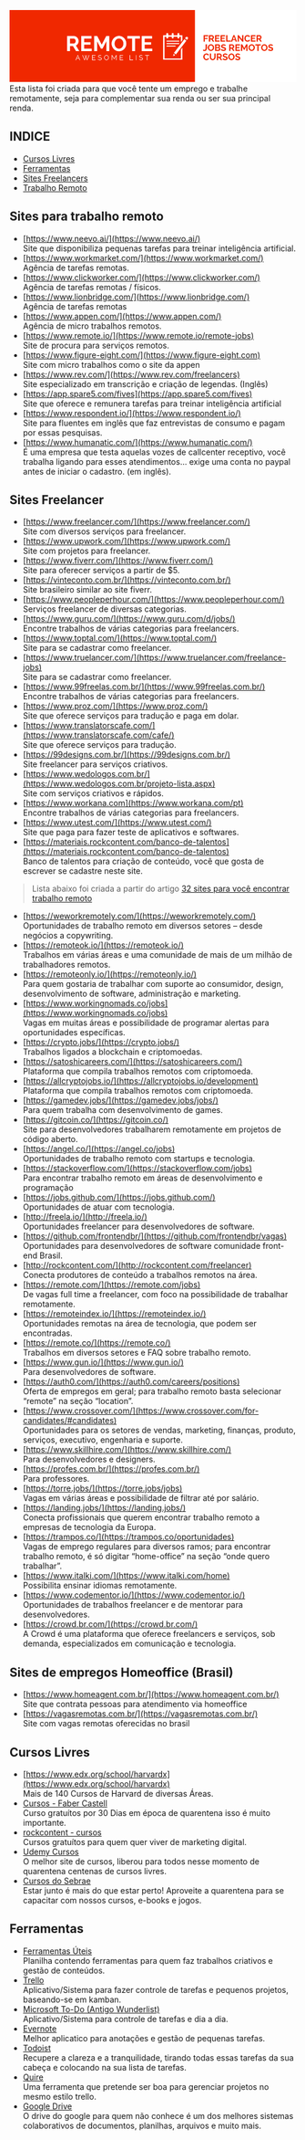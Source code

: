 ![header](https://raw.githubusercontent.com/wenderalves/remote-awesome-list/master/REMOTE.png "Remote awesome list")
Esta lista foi criada para que você tente um emprego e trabalhe remotamente, seja para complementar sua renda ou ser sua principal renda.


## INDICE
- [Cursos Livres](#cursos-livres)
- [Ferramentas](#ferramentas)
- [Sites Freelancers](#sites-freelancer)
- [Trabalho Remoto](#sites-para-trabalho-remoto)



## Sites para trabalho remoto
 - [https://www.neevo.ai/](https://www.neevo.ai/)  
 Site que disponibiliza pequenas tarefas para treinar inteligência artificial.
 - [https://www.workmarket.com/](https://www.workmarket.com/)  
 Agência de tarefas remotas.
 - [https://www.clickworker.com/](https://www.clickworker.com/)  
 Agência de tarefas remotas / físicos.
 - [https://www.lionbridge.com/](https://www.lionbridge.com/)  
 Agência de tarefas remotas
 - [https://www.appen.com/](https://www.appen.com/)  
 Agência de micro trabalhos remotos.
 - [https://www.remote.io/](https://www.remote.io/remote-jobs)  
 Site de procura para serviços remotos.
 - [https://www.figure-eight.com/](https://www.figure-eight.com)  
 Site com micro trabalhos como o site da appen
 - [https://www.rev.com/](https://www.rev.com/freelancers)  
 Site especializado em transcrição e criação de legendas. (Inglês)
 - [https://app.spare5.com/fives](https://app.spare5.com/fives)  
 Site que oferece e remunera tarefas para treinar inteligência artificial
 - [https://www.respondent.io/](https://www.respondent.io/)  
 Site para fluentes em inglês que faz entrevistas de consumo e pagam por essas pesquisas.
 - [https://www.humanatic.com/](https://www.humanatic.com/)  
 É uma empresa que testa aquelas vozes de callcenter receptivo, você trabalha ligando para esses atendimentos... exige uma conta no paypal antes de iniciar o cadastro. (em inglês).
 
 
## Sites Freelancer
 - [https://www.freelancer.com/](https://www.freelancer.com/)  
 Site com diversos serviços para freelancer.
 - [https://www.upwork.com/](https://www.upwork.com/)  
 Site com projetos para freelancer.
 - [https://www.fiverr.com/](https://www.fiverr.com/)  
 Site para oferecer serviços a partir de $5.
 - [https://vinteconto.com.br/](https://vinteconto.com.br/)  
 Site brasileiro similar ao site fiverr.
 - [https://www.peopleperhour.com/](https://www.peopleperhour.com/)  
 Serviços freelancer de diversas categorias.
 - [https://www.guru.com/](https://www.guru.com/d/jobs/)  
 Encontre trabalhos de várias categorias para freelancers.
 - [https://www.toptal.com/](https://www.toptal.com/)  
 Site para se cadastrar como freelancer.
 - [https://www.truelancer.com/](https://www.truelancer.com/freelance-jobs)  
 Site para se cadastrar como freelancer.
 - [https://www.99freelas.com.br/](https://www.99freelas.com.br/)  
 Encontre trabalhos de várias categorias para freelancers.
 - [https://www.proz.com/](https://www.proz.com/)  
 Site que oferece serviços para tradução e paga em dolar.
 - [https://www.translatorscafe.com/](https://www.translatorscafe.com/cafe/)  
 Site que oferece serviços para tradução.
 - [https://99designs.com.br/](https://99designs.com.br/)  
 Site freelancer para serviços criativos.
 - [https://www.wedologos.com.br/](https://www.wedologos.com.br/projeto-lista.aspx)  
 Site com serviços criativos e rápidos.
 - [https://www.workana.com](https://www.workana.com/pt)  
 Encontre trabalhos de várias categorias para freelancers.
 - [https://www.utest.com/](https://www.utest.com/)  
 Site que paga para fazer teste de aplicativos e softwares.
 - [https://materiais.rockcontent.com/banco-de-talentos](https://materiais.rockcontent.com/banco-de-talentos)  
 Banco de talentos para criação de conteúdo, você que gosta de escrever se cadastre neste site.
 
 > Lista abaixo foi criada a partir do artigo [32 sites para você encontrar trabalho remoto](https://www.napratica.org.br/sites-para-encontrar-trabalho-remoto/)
 
 - [https://weworkremotely.com/](https://weworkremotely.com/)  
 Oportunidades de trabalho remoto em diversos setores – desde negócios a copywriting.
 - [https://remoteok.io/](https://remoteok.io/)  
 Trabalhos em várias áreas e uma comunidade de mais de um milhão de trabalhadores remotos.
 - [https://remoteonly.io/](https://remoteonly.io/)  
 Para quem gostaria de trabalhar com suporte ao consumidor, design, desenvolvimento de software, administração e marketing.
 - [https://www.workingnomads.co/jobs](https://www.workingnomads.co/jobs)  
 Vagas em muitas áreas e possibilidade de programar alertas para oportunidades específicas.
 - [https://crypto.jobs/](https://crypto.jobs/)  
 Trabalhos ligados a blockchain e criptomoedas.
 - [https://satoshicareers.com/](https://satoshicareers.com/)  
 Plataforma que compila trabalhos remotos com criptomoeda.
 - [https://allcryptojobs.io/](https://allcryptojobs.io/development)  
 Plataforma que compila trabalhos remotos com criptomoeda.
 - [https://gamedev.jobs/](https://gamedev.jobs/jobs/)  
 Para quem trabalha com desenvolvimento de games.
 - [https://gitcoin.co/](https://gitcoin.co/)  
 Site para desenvolvedores trabalharem remotamente em projetos de código aberto.
 - [https://angel.co/](https://angel.co/jobs)  
 Oportunidades de trabalho remoto com startups e tecnologia.
 - [https://stackoverflow.com/](https://stackoverflow.com/jobs)  
 Para encontrar trabalho remoto em áreas de desenvolvimento e programação
 - [https://jobs.github.com/](https://jobs.github.com/)  
 Oportunidades de atuar com tecnologia.
 - [http://freela.io/](http://freela.io/)  
 Oportunidades freelancer para desenvolvedores de software.
 - [https://github.com/frontendbr/](https://github.com/frontendbr/vagas)  
 Oportunidades para desenvolvedores de software comunidade front-end Brasil.
 - [http://rockcontent.com/](http://rockcontent.com/freelancer)  
 Conecta produtores de conteúdo a trabalhos remotos na área.
 - [https://remote.com/](https://remote.com/jobs)  
 De vagas full time a freelancer, com foco na possibilidade de trabalhar remotamente.
 - [https://remoteindex.io/](https://remoteindex.io/)  
 Oportunidades remotas na área de tecnologia, que podem ser encontradas.
 - [https://remote.co/](https://remote.co/)  
 Trabalhos em diversos setores e FAQ sobre trabalho remoto.
 - [https://www.gun.io/](https://www.gun.io/)  
 Para desenvolvedores de software.
 - [https://auth0.com/](https://auth0.com/careers/positions)  
 Oferta de empregos em geral; para trabalho remoto basta selecionar “remote” na seção “location”.
 - [https://www.crossover.com/](https://www.crossover.com/for-candidates/#candidates)  
 Oportunidades para os setores de vendas, marketing, finanças, produto, serviços, executivo, engenharia e suporte.
 - [https://www.skillhire.com/](https://www.skillhire.com/)  
 Para desenvolvedores e designers.
 - [https://profes.com.br/](https://profes.com.br/)  
 Para professores.
 - [https://torre.jobs/](https://torre.jobs/jobs)  
 Vagas em várias áreas e possibilidade de filtrar até por salário.
 - [https://landing.jobs/](https://landing.jobs/)  
 Conecta profissionais que querem encontrar trabalho remoto a empresas de tecnologia da Europa.
 - [https://trampos.co/](https://trampos.co/oportunidades)  
 Vagas de emprego regulares para diversos ramos; para encontrar trabalho remoto, é só digitar “home-office” na seção “onde quero trabalhar”.
 - [https://www.italki.com/](https://www.italki.com/home)  
 Possibilita ensinar idiomas remotamente.
 - [https://www.codementor.io/](https://www.codementor.io/)  
 Oportunidades de trabalhos freelancer e de mentorar para desenvolvedores.
 - [https://crowd.br.com/](https://crowd.br.com/)  
 A Crowd é uma plataforma que oferece freelancers e serviços, sob demanda, especializados em comunicação e tecnologia.
 
 ## Sites de empregos Homeoffice (Brasil)
  - [https://www.homeagent.com.br/](https://www.homeagent.com.br/)  
  Site que contrata pessoas para atendimento via homeoffice
  - [https://vagasremotas.com.br/](https://vagasremotas.com.br/)  
  Site com vagas remotas oferecidas no brasil

## Cursos Livres
- [https://www.edx.org/school/harvardx](https://www.edx.org/school/harvardx)  
Mais de 140 Cursos de Harvard de diversas Áreas.
- [Cursos - Faber Castell](https://cursos.faber-castell.com.br/combos/combo-numero-emcasacomfabercastell)  
Curso gratuítos por 30 Dias em época de quarentena isso é muito importante.
- [rockcontent - cursos](https://university.rockcontent.com/cursos/)  
Cursos gratuítos para quem quer viver de marketing digital.
- [Udemy Cursos](https://www.udemy.com/courses/search/?kw=gratuito&price=price-free&q=cursos%20gratuitos&src=sac)  
O melhor site de cursos, liberou para todos nesse momento de quarentena centenas de cursos livres.
- [Cursos do Sebrae](https://www.sebrae.com.br/sites/PortalSebrae/cursosonline)  
Estar junto é mais do que estar perto! Aproveite a quarentena para se capacitar com nossos cursos, e-books e jogos.

## Ferramentas
- [Ferramentas Úteis](https://docs.google.com/spreadsheets/d/1yWGq6sqQM_hmmoBBdLzfIhZn8XVYslIy-_3f7-X7K6s/edit?usp=sharing)  
Planilha contendo ferramentas para quem faz trabalhos criativos e gestão de conteúdos.
- [Trello](https://trello.com/)  
Aplicativo/Sistema para fazer controle de tarefas e pequenos projetos, baseando-se em kamban.
- [Microsoft To-Do (Antigo Wunderlist)](https://to-do.microsoft.com/)  
Aplicativo/Sistema para controle de tarefas e dia a dia.
- [Evernote](https://evernote.com/intl/pt-br/)  
Melhor aplicatico para anotações e gestão de pequenas tarefas.
- [Todoist](https://todoist.com/pt-BR/?lang=ptbr)  
Recupere a clareza e a tranquilidade, tirando todas essas tarefas da sua cabeça e colocando na sua lista de tarefas.
- [Quire](https://quire.io/)  
Uma ferramenta que pretende ser boa para gerenciar projetos no mesmo estilo trello.
- [Google Drive](https://www.google.com.br/drive/apps.html)  
O drive do google para quem não conhece é um dos melhores sistemas colaborativos de documentos, planilhas, arquivos e muito mais.

